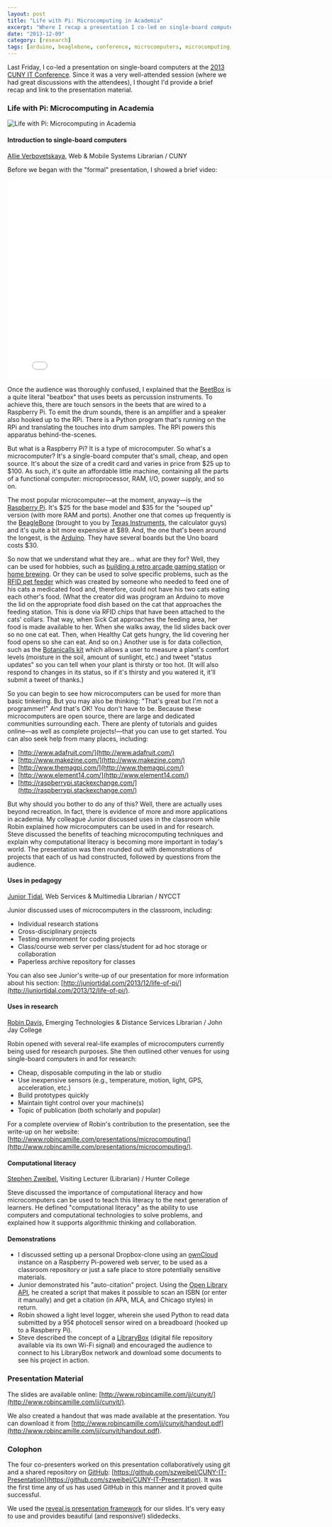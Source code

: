 ```yaml
---
layout: post
title: "Life with Pi: Microcomputing in Academia"
excerpt: "Where I recap a presentation I co-led on single-board computers."
date: "2013-12-09"
category: [research]
tags: [arduino, beaglebone, conference, microcomputers, microcomputing, presentation, raspberry-pi, single-board-computers]
---
```


Last Friday, I co-led a presentation on single-board computers at the [2013 CUNY IT Conference](http://www.centerdigitaled.com/events/CUNY-IT-Conference-2013.html). Since it was a very well-attended session (where we had great discussions with the attendees), I thought I'd provide a brief recap and link to the presentation material.

### Life with Pi: Microcomputing in Academia

![Life with Pi: Microcomputing in Academia](http://blog.verbovetskaya.com/wp-content/uploads/2013/12/life_with_pi_-_microcomputing_in_academia.png)

#### Introduction to single-board computers

[Allie Verbovetskaya](http://www.verbovetskaya.com/), Web & Mobile Systems Librarian / CUNY

Before we began with the "formal" presentation, I showed a brief video: 

<iframe src="//player.vimeo.com/video/55658574?title=0&amp;byline=0&amp;portrait=0&amp;color=ffffff" width="800" height="450" frameborder="0" webkitallowfullscreen mozallowfullscreen="" allowfullscreen=""></iframe>

Once the audience was thoroughly confused, I explained that the [BeetBox](http://scott.j38.net/interactive/beetbox/) is a quite literal "beatbox" that uses beets as percussion instruments. To achieve this, there are touch sensors in the beets that are wired to a Raspberry Pi. To emit the drum sounds, there is an amplifier and a speaker also hooked up to the RPi. There is a Python program that's running on the RPi and translating the touches into drum samples. The RPi powers this apparatus behind-the-scenes.

But what is a Raspberry Pi? It is a type of microcomputer. So what's a microcomputer? It's a single-board computer that's small, cheap, and open source. It's about the size of a credit card and varies in price from $25 up to $100. As such, it's quite an affordable little machine, containing all the parts of a functional computer: microprocessor, RAM, I/O, power supply, and so on.

The most popular microcomputer—at the moment, anyway—is the [Raspberry Pi](http://www.raspberrypi.org/). It's $25 for the base model and $35 for the "souped up" version (with more RAM and ports). Another one that comes up frequently is the [BeagleBone](http://beagleboard.org/Products/BeagleBone) (brought to you by [Texas Instruments](http://www.ti.com/), the calculator guys) and it's quite a bit more expensive at $89. And, the one that's been around the longest, is the [Arduino](http://www.arduino.cc/). They have several boards but the Uno board costs $30.

So now that we understand what they are... what are they for? Well, they can be used for hobbies, such as [building a retro arcade gaming station](http://learn.adafruit.com/retro-gaming-with-raspberry-pi) or [home brewing](http://brewpi.com/). Or they can be used to solve specific problems, such as the [RFID pet feeder](http://www.instructables.com/id/RFID-pet-feeder/) which was created by someone who needed to feed one of his cats a medicated food and, therefore, could not have his two cats eating each other's food. (What the creator did was program an Arduino to move the lid on the appropriate food dish based on the cat that approaches the feeding station. This is done via RFID chips that have been attached to the cats' collars. That way, when Sick Cat approaches the feeding area, her food is made available to her. When she walks away, the lid slides back over so no one cat eat. Then, when Healthy Cat gets hungry, the lid covering her food opens so she can eat. And so on.) Another use is for data collection, such as the [Botanicalls kit](http://www.botanicalls.com/) which allows a user to measure a plant's comfort levels (moisture in the soil, amount of sunlight, etc.) and tweet "status updates" so you can tell when your plant is thirsty or too hot. (It will also respond to changes in its status, so if it's thirsty and you watered it, it'll submit a tweet of thanks.)

So you can begin to see how microcomputers can be used for more than basic tinkering. But you may also be thinking: "That's great but I'm not a programmer!" And that's OK! You don't have to be. Because these microcomputers are open source, there are large and dedicated communities surrounding each. There are plenty of tutorials and guides online—as well as complete projects!—that you can use to get started. You can also seek help from many places, including:

- [http://www.adafruit.com/](http://www.adafruit.com/)
- [http://www.makezine.com/](http://www.makezine.com/)
- [http://www.themagpi.com/](http://www.themagpi.com/)
- [http://www.element14.com/](http://www.element14.com/)
- [http://raspberrypi.stackexchange.com/](http://raspberrypi.stackexchange.com/)

But why should you bother to do any of this? Well, there are actually uses beyond recreation. In fact, there is evidence of more and more applications in academia. My colleague Junior discussed uses in the classroom while Robin explained how microcomputers can be used in and for research. Steve discussed the benefits of teaching microcomputing techniques and explain why computational literacy is becoming more important in today's world. The presentation was then rounded out with demonstrations of projects that each of us had constructed, followed by questions from the audience.

#### Uses in pedagogy

[Junior Tidal](http://www.juniortidal.com/), Web Services & Multimedia Librarian / NYCCT

Junior discussed uses of microcomputers in the classroom, including:

- Individual research stations
- Cross-disciplinary projects
- Testing environment for coding projects
- Class/course web server per class/student for ad hoc storage or collaboration
- Paperless archive repository for classes

You can also see Junior's write-up of our presentation for more information about his section: [http://juniortidal.com/2013/12/life-of-pi/](http://juniortidal.com/2013/12/life-of-pi/).

#### Uses in research

[Robin Davis](http://www.robincamille.com/), Emerging Technologies & Distance Services Librarian / John Jay College

Robin opened with several real-life examples of microcomputers currently being used for research purposes. She then outlined other venues for using single-board computers in and for research:

- Cheap, disposable computing in the lab or studio
- Use inexpensive sensors (e.g., temperature, motion, light, GPS, acceleration, etc.)
- Build prototypes quickly
- Maintain tight control over your machine(s)
- Topic of publication (both scholarly and popular)

For a complete overview of Robin's contribution to the presentation, see the write-up on her website: [http://www.robincamille.com/presentations/microcomputing/](http://www.robincamille.com/presentations/microcomputing/).

#### Computational literacy

[Stephen Zweibel](http://www.zweibel.org/), Visiting Lecturer (Librarian) / Hunter College

Steve discussed the importance of computational literacy and how microcomputers can be used to teach this literacy to the next generation of learners. He defined "computational literacy" as the ability to use computers and computational technologies to solve problems, and explained how it supports algorithmic thinking and collaboration.

#### Demonstrations

- I discussed setting up a personal Dropbox-clone using an [ownCloud](http://www.owncloud.com/) instance on a Raspberry Pi-powered web server, to be used as a classroom repository or just a safe place to store potentially sensitive materials.
- Junior demonstrated his "auto-citation" project. Using the [Open Library API](https://openlibrary.org/developers/api), he created a script that makes it possible to scan an ISBN (or enter it manually) and get a citation (in APA, MLA, and Chicago styles) in return.
- Robin showed a light level logger, wherein she used Python to read data submitted by a 95¢ photocell sensor wired on a breadboard (hooked up to a Raspberry Pi).
- Steve described the concept of a [LibraryBox](http://jasongriffey.net/librarybox/) (digital file repository available via its own Wi-Fi signal) and encouraged the audience to connect to his LibraryBox network and download some documents to see his project in action.

### Presentation Material

The slides are available online: [http://www.robincamille.com/jj/cunyit/](http://www.robincamille.com/jj/cunyit/).

We also created a handout that was made available at the presentation. You can download it from [http://www.robincamille.com/jj/cunyit/handout.pdf](http://www.robincamille.com/jj/cunyit/handout.pdf).

### Colophon

The four co-presenters worked on this presentation collaboratively using git and a shared repository on [GitHub](http://www.github.com/): [https://github.com/szweibel/CUNY-IT-Presentation](https://github.com/szweibel/CUNY-IT-Presentation). It was the first time any of us has used GitHub in this manner and it proved quite successful.

We used the [reveal.js presentation framework](https://github.com/hakimel/reveal.js/) for our slides. It's very easy to use and provides beautiful (and responsive!) slidedecks.
